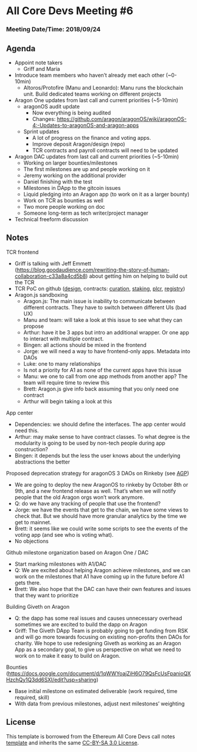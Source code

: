 # All Core Devs Meeting #6
### Meeting Date/Time: 2018/09/24

## Agenda

- Appoint note takers
  - Griff and Maria
- Introduce team members who haven’t already met each other (~0-10min)
  - Altoros/Protofire (Manu and Leonardo): Manu runs the blockchain unit. Build dedicated teams working on different projects
- Aragon One updates from last call and current priorities (~5-10min)
  - aragonOS audit update
    - Now everything is being audited 
    - Changes: https://github.com/aragon/aragonOS/wiki/aragonOS-4:-Updates-to-aragonOS-and-aragon-apps
  - Sprint updates
    - A lot of progress on the finance and voting apps. 
    - Improve deposit Aragon/design (repo)
    - TCR contracts and payroll contracts will need to be updated
- Aragon DAC updates from last call and current priorities (~5-10min)
  - Working on larger bounties/milestones
  - The first milestones are up and people working on it
  - Jeremy working on the additional provider
  - Daniel finishing with the test
  - Milestones in DApp to the gitcoin issues
  - Liquid pledging into an Aragon app (to work on it as a larger bounty)
  - Work on TCR as bounties as well
  - Two more people working on doc
  - Someone long-term as tech writer/project manager
- Technical freeform discussion

## Notes

TCR frontend
- Griff is talking with Jeff Emmett (https://blog.goodaudience.com/rewriting-the-story-of-human-collaboration-c33a8a4cd5b8) about getting him on helping to build out the TCR 
- TCR PoC on github ([design](https://github.com/aragon/design/issues/7), contracts: [curation](https://github.com/aragonlabs/curation), [staking](https://github.com/aragonlabs/staking), [plcr](https://github.com/aragonlabs/plcr), [registry](https://github.com/aragonlabs/registry))
- Aragon.js sandboxing
  - Aragon.js: The main issue is inability to communicate between different contracts. They have to switch between different UIs (bad UX)
  - Manu and team: will take a look at this issue to see what they can propose
  - Arthur: have it be 3 apps but intro an additional wrapper. Or one app to interact with multiple contract. 
  - Bingen: all actions should be mixed in the frontend
  - Jorge: we will need a way to have frontend-only apps. Metadata into DAOs
  - Luke: one to many relationships
  - Is not a priority for A1 as none of the current apps have this issue
  - Manu: we one to call from one app methods from another app? The team will require time to review this
  - Brett: Aragon.js give info back assuming that you only need one contract
  - Arthur will begin taking a look at this

App center
- Dependencies: we should define the interfaces. The app center would need this. 
- Arthur: may make sense to have contract classes. To what degree is the modularity is going to be used by non-tech people during app construction?
- Bingen: it depends but the less the user knows about the underlying abstractions the better

Proposed deprecation strategy for aragonOS 3 DAOs on Rinkeby (see [AGP](https://github.com/aragon/governance/issues/33#issuecomment-420950051))
- We are going to deploy the new AragonOS to rinkeby by October 8th or 9th, and a new frontend release as well. That’s when we will notify people that the old Aragon orgs won’t work anymore.
- Q: do we have any tracking of people that use the frontend?
- Jorge: we have the events that get to the chain, we have some views to check that. But we should have more granular analytics by the time we get to mainnet.
- Brett: it seems like we could write some scripts to see the events of the voting app (and see who is voting what).
- No objections

Github milestone organization based on Aragon One / DAC
- Start marking milestones with A1/DAC
- Q: We are excited about helping Aragon achieve milestones, and we can work on the milestones that A1 have coming up in the future before A1 gets there.
- Brett: We also hope that the DAC can have their own features and issues that they want to prioritize

Building Giveth on Aragon
- Q: the dapp has some real issues and causes unnecessary overhead sometimes we are excited to build the dapp on Aragon
- Griff: The Giveth DApp Team is probably going to get funding from RSK and will go more towards focusing on existing non-profits then DAOs for charity. We hope to use redesigning Giveth as working as an Aragon App as a secondary goal, to give us perspective on what we need to work on to make it easy to build on Aragon. 

Bounties (https://docs.google.com/document/d/1qWWYoajZiH6O79QsFcUsFpanioQXHzchQy1Q3dd6SXI/edit?usp=sharing)
- Base initial milestone on estimated deliverable (work required, time required, skill)
- With data from previous milestones, adjust next milestones’ weighting

## License
This template is borrowed from the Ethereum All Core Devs call notes [template](https://github.com/ethereum/pm/blob/master/All%20Core%20Devs%20Meetings/Meeting%20Template.md) and inherits the same [CC-BY-SA 3.0 License](https://github.com/ethereum/pm/blob/master/LICENSE).
